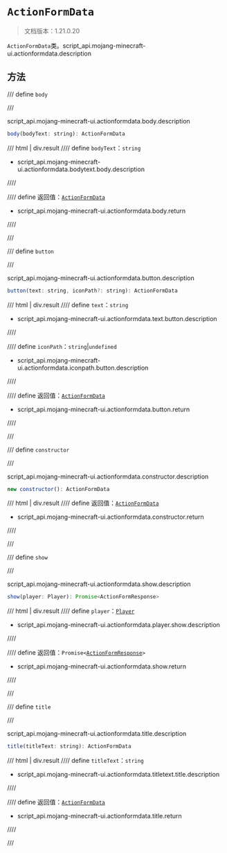 # `ActionFormData`

> 文档版本：1.21.0.20

`ActionFormData`类。script_api.mojang-minecraft-ui.actionformdata.description

## 方法

/// define
`body`


///

script_api.mojang-minecraft-ui.actionformdata.body.description

```js
body(bodyText: string): ActionFormData
```

/// html | div.result
//// define
`bodyText`：`string`

- script_api.mojang-minecraft-ui.actionformdata.bodytext.body.description


////

//// define
返回值：[`ActionFormData`](./actionformdata.md)

- script_api.mojang-minecraft-ui.actionformdata.body.return


////

///


/// define
`button`


///

script_api.mojang-minecraft-ui.actionformdata.button.description

```js
button(text: string, iconPath?: string): ActionFormData
```

/// html | div.result
//// define
`text`：`string`

- script_api.mojang-minecraft-ui.actionformdata.text.button.description


////

//// define
`iconPath`：`string`|`undefined`

- script_api.mojang-minecraft-ui.actionformdata.iconpath.button.description


////

//// define
返回值：[`ActionFormData`](./actionformdata.md)

- script_api.mojang-minecraft-ui.actionformdata.button.return


////

///


/// define
`constructor`


///

script_api.mojang-minecraft-ui.actionformdata.constructor.description

```js
new constructor(): ActionFormData
```

/// html | div.result
//// define
返回值：[`ActionFormData`](./actionformdata.md)

- script_api.mojang-minecraft-ui.actionformdata.constructor.return


////

///


/// define
`show`


///

script_api.mojang-minecraft-ui.actionformdata.show.description

```js
show(player: Player): Promise<ActionFormResponse>
```

/// html | div.result
//// define
`player`：[`Player`](../../server/0.1.0/player.md)

- script_api.mojang-minecraft-ui.actionformdata.player.show.description


////

//// define
返回值：<code>Promise&lt;<a href="../actionformresponse/">ActionFormResponse</a>&gt;</code>

- script_api.mojang-minecraft-ui.actionformdata.show.return


////

///


/// define
`title`


///

script_api.mojang-minecraft-ui.actionformdata.title.description

```js
title(titleText: string): ActionFormData
```

/// html | div.result
//// define
`titleText`：`string`

- script_api.mojang-minecraft-ui.actionformdata.titletext.title.description


////

//// define
返回值：[`ActionFormData`](./actionformdata.md)

- script_api.mojang-minecraft-ui.actionformdata.title.return


////

///

